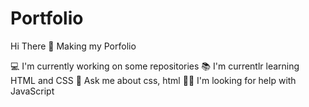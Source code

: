 # Portfolio

Hi There 👋
Making my Porfolio

💻 I'm currently working on some repositories
📚 I'm currentlr learning HTML and CSS
💬 Ask me about css, html
🙋‍♂️ I'm looking for help with JavaScript
